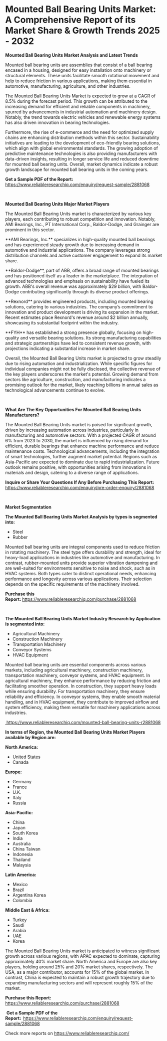 <p><h1>Mounted Ball Bearing Units Market: A Comprehensive Report of its Market Share & Growth Trends 2025 - 2032</h1></p><p><strong>Mounted Ball Bearing Units Market Analysis and Latest Trends</strong></p>
<p><p>Mounted ball bearing units are assemblies that consist of a ball bearing encased in a housing, designed for easy installation onto machinery or structural elements. These units facilitate smooth rotational movement and help to reduce friction in various applications, making them essential in automotive, manufacturing, agriculture, and other industries.</p><p>The Mounted Ball Bearing Units Market is expected to grow at a CAGR of 8.5% during the forecast period. This growth can be attributed to the increasing demand for efficient and reliable components in machinery, spurred by advancements in industrial automation and machinery design. Notably, the trend towards electric vehicles and renewable energy systems has also driven innovation in bearing technologies. </p><p>Furthermore, the rise of e-commerce and the need for optimized supply chains are enhancing distribution methods within this sector. Sustainability initiatives are leading to the development of eco-friendly bearing solutions, which align with global environmental standards. The growing adoption of predictive maintenance technologies is also providing manufacturers with data-driven insights, resulting in longer service life and reduced downtime for mounted ball bearing units. Overall, market dynamics indicate a robust growth landscape for mounted ball bearing units in the coming years.</p></p>
<p><strong>Get a Sample PDF of the Report:&nbsp;</strong> <a href="https://www.reliableresearchiq.com/enquiry/request-sample/2881068?utm_campaign=2042&utm_medium=2&utm_source=Github&utm_content=ia&utm_term=12032025&utm_id=mounted-ball-bearing-units">https://www.reliableresearchiq.com/enquiry/request-sample/2881068</a></p>
<p>&nbsp;</p>
<p><strong>Mounted Ball Bearing Units Major Market Players</strong></p>
<p><p>The Mounted Ball Bearing Units market is characterized by various key players, each contributing to robust competition and innovation. Notably, AMI Bearings, Inc., PT International Corp., Baldor-Dodge, and Grainger are prominent in this sector.</p><p>**AMI Bearings, Inc.** specializes in high-quality mounted ball bearings and has experienced steady growth due to increasing demand in automotive and industrial applications. The company leverages strong distribution channels and active customer engagement to expand its market share.</p><p>**Baldor-Dodge**, part of ABB, offers a broad range of mounted bearings and has positioned itself as a leader in the marketplace. The integration of advanced technologies and emphasis on sustainability have fueled its growth. ABB's overall revenue was approximately $29 billion, with Baldor-Dodge contributing significantly through its diverse product offerings.</p><p>**Rexnord** provides engineered products, including mounted bearing solutions, catering to various industries. The company’s commitment to innovation and product development is driving its expansion in the market. Recent estimates place Rexnord's revenue around $2 billion annually, showcasing its substantial footprint within the industry.</p><p>**FYH** has established a strong presence globally, focusing on high-quality and versatile bearing solutions. Its strong manufacturing capabilities and strategic partnerships have led to consistent revenue growth, with projections indicating a substantial increase in market share.</p><p>Overall, the Mounted Ball Bearing Units market is projected to grow steadily due to rising automation and industrialization. While specific figures for individual companies might not be fully disclosed, the collective revenue of the key players underscores the market's potential. Growing demand from sectors like agriculture, construction, and manufacturing indicates a promising outlook for the market, likely reaching billions in annual sales as technological advancements continue to evolve.</p></p>
<p>&nbsp;</p>
<p><strong>What Are The Key Opportunities For Mounted Ball Bearing Units Manufacturers?</strong></p>
<p><p>The Mounted Ball Bearing Units market is poised for significant growth, driven by increasing automation across industries, particularly in manufacturing and automotive sectors. With a projected CAGR of around 6% from 2023 to 2030, the market is influenced by rising demand for efficient, durable bearings that enhance machine performance and reduce maintenance costs. Technological advancements, including the integration of smart technologies, further augment market potential. Regions such as Asia-Pacific are expected to dominate due to rapid industrialization. Future outlook remains positive, with opportunities arising from innovations in materials and design, catering to a diverse range of applications.</p></p>
<p><strong>Inquire or Share Your Questions If Any Before Purchasing This Report:</strong> <a href="https://www.reliableresearchiq.com/enquiry/pre-order-enquiry/2881068?utm_campaign=2042&utm_medium=2&utm_source=Github&utm_content=ia&utm_term=12032025&utm_id=mounted-ball-bearing-units">https://www.reliableresearchiq.com/enquiry/pre-order-enquiry/2881068</a></p>
<p>&nbsp;</p>
<p><strong>Market Segmentation</strong></p>
<p><strong>The Mounted Ball Bearing Units Market Analysis by types is segmented into:</strong></p>
<p><ul><li>Steel</li><li>Rubber</li></ul></p>
<p><p>Mounted ball bearing units are integral components used to reduce friction in rotating machinery. The steel type offers durability and strength, ideal for heavy-load applications in industries like automotive and manufacturing. In contrast, rubber-mounted units provide superior vibration dampening and are well-suited for environments sensitive to noise and shock, such as in HVAC systems. Both types cater to distinct operational needs, enhancing performance and longevity across various applications. Their selection depends on the specific requirements of the machinery involved.</p></p>
<p><strong>Purchase this Report:&nbsp;</strong><a href="https://www.reliableresearchiq.com/purchase/2881068?utm_campaign=2042&utm_medium=2&utm_source=Github&utm_content=ia&utm_term=12032025&utm_id=mounted-ball-bearing-units">https://www.reliableresearchiq.com/purchase/2881068</a></p>
<p>&nbsp;</p>
<p><strong>The Mounted Ball Bearing Units Market Industry Research by Application is segmented into:</strong></p>
<p><ul><li>Agricultural Machinery</li><li>Construction Machinery</li><li>Transportation Machinery</li><li>Conveyor Systems</li><li>HVAC Equipment</li></ul></p>
<p><p>Mounted ball bearing units are essential components across various markets, including agricultural machinery, construction machinery, transportation machinery, conveyor systems, and HVAC equipment. In agricultural machinery, they enhance performance by reducing friction and facilitating smoother operation. In construction, they support heavy loads while ensuring durability. For transportation machinery, they ensure reliability and efficiency. In conveyor systems, they enable smooth material handling, and in HVAC equipment, they contribute to improved airflow and system efficiency, making them versatile for machinery applications across industries.</p></p>
<p><a href="https://www.reliableresearchiq.com/mounted-ball-bearing-units-r2881068?utm_campaign=2042&utm_medium=2&utm_source=Github&utm_content=ia&utm_term=12032025&utm_id=mounted-ball-bearing-units">&nbsp;https://www.reliableresearchiq.com/mounted-ball-bearing-units-r2881068</a></p>
<p><strong>In terms of Region, the Mounted Ball Bearing Units Market Players available by Region are:</strong></p>
<p>
    <p> <strong> North America: </strong>
        <ul>
            <li>United States</li>
            <li>Canada</li>
        </ul>
        </p> 
    <p> <strong> Europe: </strong>
        <ul>
            <li>Germany</li>
            <li>France</li>
            <li>U.K.</li>
            <li>Italy</li>
            <li>Russia</li>
        </ul>
        </p> 
    <p> <strong> Asia-Pacific: </strong>
        <ul>
            <li>China</li>
            <li>Japan</li>
            <li>South Korea</li>
            <li>India</li>
            <li>Australia</li>
            <li>China Taiwan</li>
            <li>Indonesia</li>
            <li>Thailand</li>
            <li>Malaysia</li>
        </ul>
        </p> 
    <p> <strong> Latin America: </strong>
        <ul>
            <li>Mexico</li>
            <li>Brazil</li>
            <li>Argentina Korea</li>
            <li>Colombia</li>
        </ul>
        </p> 
    <p> <strong> Middle East & Africa: </strong>
        <ul>
            <li>Turkey</li>
            <li>Saudi</li>
            <li>Arabia</li>
            <li>UAE</li>
            <li>Korea</li>
        </ul>
    </p>
    </p>
<p><p>The Mounted Ball Bearing Units market is anticipated to witness significant growth across various regions, with APAC expected to dominate, capturing approximately 40% market share. North America and Europe are also key players, holding around 25% and 20% market shares, respectively. The USA, as a major contributor, accounts for 15% of the global market. In contrast, China is expected to maintain a robust growth trajectory due to expanding manufacturing sectors and will represent roughly 15% of the market.</p></p>
<p><strong>Purchase this Report: </strong><a href="https://www.reliableresearchiq.com/purchase/2881068?utm_campaign=2042&utm_medium=2&utm_source=Github&utm_content=ia&utm_term=12032025&utm_id=mounted-ball-bearing-units">https://www.reliableresearchiq.com/purchase/2881068</a></p>
<p>&nbsp;<strong>Get a Sample PDF of the Report:&nbsp;&nbsp;</strong><a href="https://www.reliableresearchiq.com/enquiry/request-sample/2881068?utm_campaign=2042&utm_medium=2&utm_source=Github&utm_content=ia&utm_term=12032025&utm_id=mounted-ball-bearing-units">https://www.reliableresearchiq.com/enquiry/request-sample/2881068</a></p>
<p><strong></strong></p>
<p>Check more reports on <a href="https://www.reliableresearchiq.com/?utm_campaign=2042&utm_medium=2&utm_source=Github&utm_content=ia&utm_term=12032025&utm_id=mounted-ball-bearing-units">https://www.reliableresearchiq.com/</a></p>